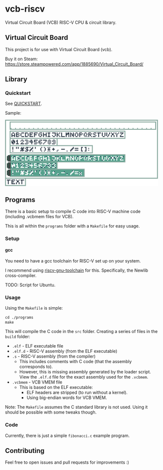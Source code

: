 # vcb-riscv

Virtual Circuit Board (VCB) RISC-V CPU & circuit library.

## Virtual Circuit Board

This project is for use with Virtual Circuit Board (vcb).

Buy it on Steam: https://store.steampowered.com/app/1885690/Virtual_Circuit_Board/

## Library

### Quickstart

See [QUICKSTART](library/1_QUICKSTART.md).

Sample:

<img alt="text_mono_4x5" src="./library/vcb_blueprints/images/text_4x.png" />

## Programs

There is a basic setup to compile C code into RISC-V machine code (including .vcbmem files for VCB).

This is all within the `programs` folder with a `Makefile` for easy usage.

### Setup

#### gcc

You need to have a gcc toolchain for RISC-V set up on your system.

I recommend using [riscv-gnu-toolchain](https://github.com/riscv-collab/riscv-gnu-toolchain) for this.
Specifically, the Newlib cross-compiler.

TODO: Script for Ubuntu.

### Usage

Using the `Makefile` is simple:
```
cd ./programs
make
```

This will compile the C code in the `src` folder.
Creating a series of files in the `build` folder:
* `.elf` - ELF executable file
* `.elf.d` - RISC-V assembly (from the ELF executable)
* `.s` - RISC-V assembly (from the compiler)
  * This includes comments with C code (that the assembly corresponds to).
  * However, this is missing assembly generated by the loader script.
    View the `.elf.d` file for the exact assembly used for the `.vcbmem`.
* `.vcbmem` - VCB VMEM file
  * This is based on the ELF executable:
    * ELF headers are stripped (to run without a kernel).
    * Using big-endian words for VCB VMEM.

Note: The `Makefile` assumes the C standard library is not used.
Using it should be possible with some tweaks though.

### Code

Currently, there is just a simple `fibonacci.c` example program.

## Contributing

Feel free to open issues and pull requests for improvements :)
